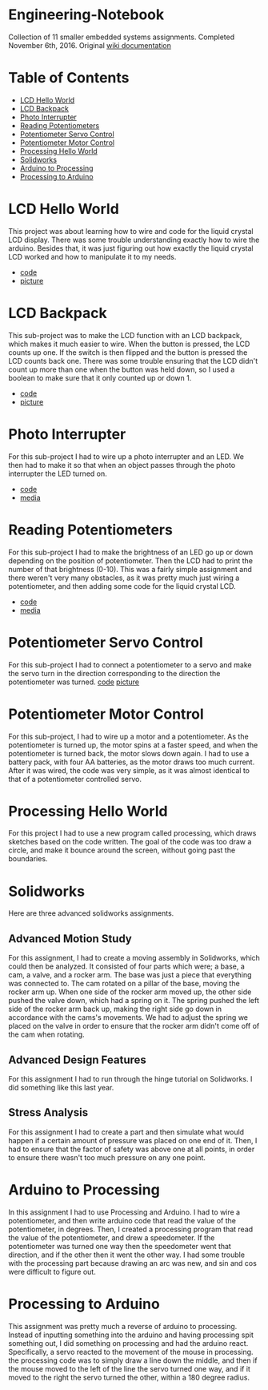 # Engineering-Notebook
Collection of 11 smaller embedded systems assignments. Completed November 6th, 2016. Original [wiki documentation](http://wiki.chssigma.com/index.php?title=Dani%27s_Engineering_Notebook)
# Table of Contents
* [LCD Hello World](#lcd-hello-world)
* [LCD Backpack](#lcd-backpack)
* [Photo Interrupter](#photo-interrupter)
* [Reading Potentiometers](#reading-potentiometers)
* [Potentiometer Servo Control](#potentiometer-servo-control)
* [Potentiometer Motor Control](#potentiometer-motor-control)
* [Processing Hello World](#processing-hello-world)
* [Solidworks](#solidworks)
* [Arduino to Processing](#arduino-to-processing)
* [Processing to Arduino](#processing-to-arduino)

# LCD Hello World
This project was about learning how to wire and code for the liquid crystal LCD display. There was some trouble understanding exactly how to wire the arduino. Besides that, it was just figuring out how exactly the liquid crystal LCD worked and how to manipulate it to my needs.
- [code](code/code.py)
- [picture](media/lcdhw.png)
# LCD Backpack
This sub-project was to make the LCD function with an LCD backpack, which makes it much easier to wire. When the button is pressed, the LCD counts up one. If the switch is then flipped and the button is pressed the LCD counts back one. There was some trouble ensuring that the LCD didn't count up more than one when the button was held down, so I used a boolean to make sure that it only counted up or down 1.
- [code](code/lcdbp.ino)
- [picture](media/lcdbp.jpg)
# Photo Interrupter
For this sub-project I had to wire up a photo interrupter and an LED. We then had to make it so that when an object passes through the photo interrupter the LED turned on.
- [code](code/photoInt.ino)
- [media](mdeia/photoInt.jpg)
# Reading Potentiometers
For this sub-project I had to make the brightness of an LED go up or down depending on the position of potentiometer. Then the LCD had to print the number of that brightness (0-10). This was a fairly simple assignment and there weren't very many obstacles, as it was pretty much just wiring a potentiometer, and then adding some code for the liquid crystal LCD.
- [code](code/read_potent.ino)
- [media](media/Potentiometer_LCD_Backpack.gif)
# Potentiometer Servo Control
For this sub-project I had to connect a potentiometer to a servo and make the servo turn in the direction corresponding to the direction the potentiometer was turned.
[code](code/servo_control)
[picture](media/servo_control.gif)
# Potentiometer Motor Control
For this sub-project, I had to wire up a motor and a potentiometer. As the potentiometer is turned up, the motor spins at a faster speed, and when the potentiometer is turned back, the motor slows down again. I had to use a battery pack, with four AA batteries, as the motor draws too much current. After it was wired, the code was very simple, as it was almost identical to that of a potentiometer controlled servo.
# Processing Hello World
For this project I had to use a new program called processing, which draws sketches based on the code written. The goal of the code was too draw a circle, and make it bounce around the screen, without going past the boundaries.
# Solidworks
Here are three advanced solidworks assignments. 
## Advanced Motion Study
For this assignment, I had to create a moving assembly in Solidworks, which could then be analyzed. It consisted of four parts which were; a base, a cam, a valve, and a rocker arm. The base was just a piece that everything was connected to. The cam rotated on a pillar of the base, moving the rocker arm up. When one side of the rocker arm moved up, the other side pushed the valve down, which had a spring on it. The spring pushed the left side of the rocker arm back up, making the right side go down in accordance with the cams's movements. We had to adjust the spring we placed on the valve in order to ensure that the rocker arm didn't come off of the cam when rotating.
## Advanced Design Features
For this assignment I had to run through the hinge tutorial on Solidworks. I did something like this last year.
## Stress Analysis
For this assignment I had to create a part and then simulate what would happen if a certain amount of pressure was placed on one end of it. Then, I had to ensure that the factor of safety was above one at all points, in order to ensure there wasn't too much pressure on any one point.
# Arduino to Processing
In this assignment I had to use Processing and Arduino. I had to wire a potentiometer, and then write arduino code that read the value of the potentiometer, in degrees. Then, I created a processing program that read the value of the potentiometer, and drew a speedometer. If the potentiometer was turned one way then the speedometer went that direction, and if the other then it went the other way. I had some trouble with the processing part because drawing an arc was new, and sin and cos were difficult to figure out.
# Processing to Arduino
This assignment was pretty much a reverse of arduino to processing. Instead of inputting something into the arduino and having processing spit something out, I did something on processing and had the arduino react. Specifically, a servo reacted to the movement of the mouse in processing. the processing code was to simply draw a line down the middle, and then if the mouse moved to the left of the line the servo turned one way, and if it moved to the right the servo turned the other, within a 180 degree radius.
